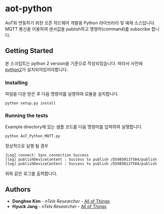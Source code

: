 # aot-python

AoT와 연동하기 위한 오픈 하드웨어 개발용 Python 라이브러리 및 예제 소스입니다. 
MQTT 통신을 이용하여 센서값을 publish하고 명령어(command)를 subscribe 합니다.
   
## Getting Started

본 스크립트는 python 2 version을 기준으로 작성되었습니다. 따라서 사전에 [python2](https://www.python.org/downloads/)가 설치되어있어야합니다.

### Installing

파일을 다운 받은 후 다음 명령어를 실행하여 모듈을 설치합니다.

```
python setup.py install
```

### Running the tests

Example directory에 있는 샘플 코드를 다음 명령어를 입력하여 실행합니다.

```
python AoT_Python_MQTT.py
```

정상적으로 실행 될 경우 
```
[Log] connect: Sync connection Success
[log] publishDeviceContent : Success to publish /D59850137584/publish
[log] publishDeviceContent : Success to publish /D59850137584/publish
```
위와 같은 로그를 출력합니다.

## Authors

* **Donghee Kim** - *nTels Researcher* - [All of Things](https://github.com/ntels-aot)
* **Hyuck Jang** - *nTels Researcher* - [All of Things](https://github.com/ntels-aot)
